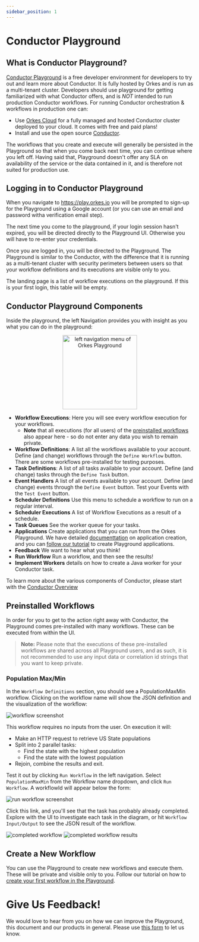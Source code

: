 ```yaml
---
sidebar_position: 1
---
```

# Conductor Playground


## What is Conductor Playground?
[Conductor Playground](https://play.orkes.io) is a free developer environment for developers to try out and learn more about Conductor. It is fully hosted by Orkes and is run as a multi-tenant cluster. Developers should use playground for getting familiarized with what Conductor offers, and is *NOT* intended to run production Conductor workflows.  For running Conductor orchestration & workflows in production one can:

* Use [Orkes Cloud](https://orkes.io/cloud/) for a fully managed and hosted Conductor cluster deployed to your cloud. It comes with free and paid plans!
* Install and use the open source [Conductor](../install/running-locally).

The workflows that you create and execute will generally be persisted in the Playground so that when you come back next time, you can continue where you left off. Having said that, Playground doesn't offer any SLA on availability of the service or the data contained in it, and is therefore not suited for production use.


## Logging in to Conductor Playground

When you navigate to https://play.orkes.io you will be prompted to sign-up for the Playground using a Google account (or you can use an email and password witha  verification email step). 

The next time you come to the playground, if your login session hasn't expired, you will be directed directly to the Playground UI. Otherwise you will have to re-enter your credentials.

Once you are logged in, you will be directed to the Playground.  The Playground is similar to the Conductor, with the difference that it is running as a multi-tenant cluster with security perimeters between users so that your workflow definitions and its executions are visible only to you.

The landing page is a list of workflow executions on the playground. If this is your first login, this table will be empty.

## Conductor Playground Components

Inside the playground, the left Navigation provides you with insight as you what you can do in the playground:


<p align="center"><img src="/content/img/playground-left-nav.jpg" alt="left navigation menu of Orkes Playground" width="200" style={{paddingBottom: 40, paddingTop: 40}} /></p>

* **Workflow Executions**:  Here you will see every workflow execution for your workflows.
  * **Note** that all executions (for all users) of the [preinstalled workflows](using-conductor-playground#preinstalled-workflows) also appear here - so do not enter any data you wish to remain private.
* **Workflow Definitions**: A list all the workflows available to your account. Define (and change) workflows through the ```Define Workflow``` button. There are some workflows pre-installed for testing purposes.
* **Task Definitions**: A list of all tasks available to your account.  Define (and change) tasks through the ```Define Task``` button.
* **Event Handlers**  A list of all events available to your account.  Define (and change) events through the ```Define Event``` button.  Test your Events with the ```Test Event``` button.
* **Scheduler Definitions** Use this menu to schedule a workflow to run on a regular interval.
* **Scheduler Executions** A list of Workflow Executions as a result of a schedule.
* **Task Queues** See the worker queue for your tasks.
* **Applications** Create applications that you can run from the Orkes Playground. We have detailed [documenttation](/content/docs/getting-started/concepts/access-control-applications) on application creation, and you can [follow our tutorial](first-playground-application#application) to create Playground applications. 
* **Feedback** We want to hear what you think!
* **Run Workflow** Run a workflow, and then see the results!
* **Implement Workers** details on how to create a Java worker for your Conductor task.

To learn more about the various components of Conductor, please start with the [Conductor Overview](../concepts/concepts-overview.md)


## Preinstalled Workflows

In order for you to get to the action right away with Conductor, the Playground comes pre-installed with many workflows. These can be executed from within the UI. 

> **Note:** Please note that the executions of these pre-installed workflows are shared across all Playground users, and as such, it is not recommended to use any input data or correlation id strings that you want to keep private.

### Population Max/Min

In the ```Workflow Definitions``` section, you should see a PopulationMaxMin workflow.  Clicking on the workflow name will show the JSON definition and the visualization of the workflow:

![workflow screenshot](/img/popmaxmin-workflow.png)

This workflow requires no inputs from the user.  On execution it will:

* Make an HTTP request to retrieve US State populations
* Split into 2 parallel tasks:
  * Find the state with the highest population
  * Find the state with the lowest population
* Rejoin, combine the results and exit.

Test it out by clicking ```Run Workflow``` in the left navigation.  Select ```PopulationMaxMin``` from the Workflow name dropdown, and click ```Run Workflow```.  A workflowId will appear below the form:

![run workflow screenshot](/img/popmaxmin-runworkflow.png)

Click this link, and you'll see that the task has probably already completed.  Explore with the UI to investigate each task in the diagram, or hit ```Workflow Input/Output``` to see the JSON result of the workflow.

![completed workflow](/img/playground-popmaxmin-completed.png)
![completed workflow results](/img/playground-popmaxmin-results.png)


## Create a New Workflow
You can use the Playground to create new workflows and execute them. These will be private and visible only to you. Follow our tutorial on how to [create your first workflow in the Playground](first-playground-application).

# Give Us Feedback!
We would love to hear from you on how we can improve the Playground, this document and our products in general. Please use [this form](https://share.hsforms.com/1TmggEej4TbCm0sTWKFDahwcfl4g) to let us know.